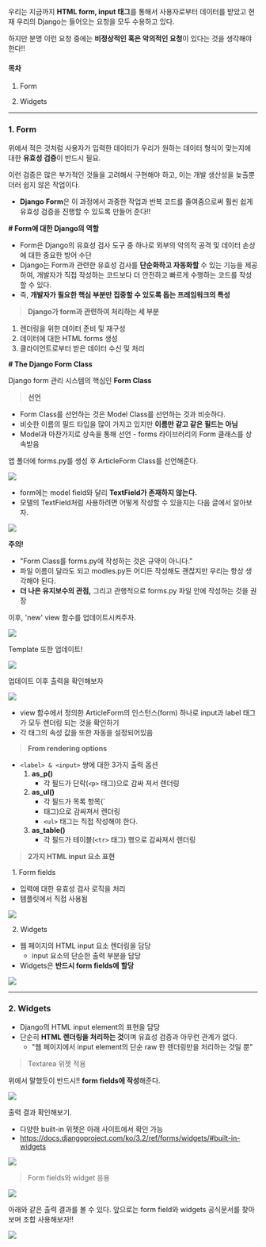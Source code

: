 우리는 지금까지 **HTML form, input 태그**를 통해서 사용자로부터 데이터를 받았고 현재 우리의 Django는 들어오는 요청을 모두 수용하고 있다.

하지만 분명 이런 요청 중에는 **비정상적인 혹은 악의적인 요청**이 있다는 것을 생각해야 한다!!

#### **목차**

1. Form

2. Widgets

---

### **1. Form**

위에서 적은 것처럼 사용자가 입력한 데이터가 우리가 원하는 데이터 형식이 맞는지에 대한 **유효성 검증**이 반드시 필요.

이런 검증은 많은 부가적인 것들을 고려해서 구현해야 하고, 이는 개발 생산성을 늦출뿐더러 쉽지 않은 작업이다.

-   **Django** **Form**은 이 과정에서 과중한 작업과 반복 코드를 줄여줌으로써 훨씬 쉽게 유효성 검증을 진행할 수 있도록 만들어 준다!!

**# Form에 대한 Django의 역할**

-   Form은 Django의 유효성 검사 도구 중 하나로 외부의 악의적 공격 및 데이터 손상에 대한 중요한 방어 수단
-   Django는 Form과 관련한 유효성 검사를 **단순화하고 자동화할** 수 있는 기능을 제공하여, 개발자가 직접 작성하는 코드보다 더 안전하고 빠르게 수행하는 코드를 작성할 수 있다.
-   즉, **개발자가 필요한 핵심 부분만 집중할 수 있도록 돕는 프레임워크의 특성**

> **Django가 form과 관련하여 처리하는 세 부분**

1.  렌더링을 위한 데이터 준비 및 재구성
2.  데이터에 대한 HTML forms 생성
3.  클라이언트로부터 받은 데이터 수신 및 처리

**# The Django Form Class**

Django form 관리 시스템의 핵심인 **Form Class**

> **선언**

-   Form Class를 선언하는 것은 Model Class를 선언하는 것과 비슷하다.
-   비슷한 이름의 필드 타입을 많이 가지고 있지만 **이름만 같고 같은 필드는 아님**
-   Model과 마찬가지로 상속을 통해 선언 - forms 라이브러리의 Form 클래스를 상속받음

앱 폴더에 forms.py를 생성 후 ArticleForm Class를 선언해준다.

![](https://blog.kakaocdn.net/dn/bIoWP6/btrLu7699BQ/Z2qBXsNDFlnrv0EBEAt4P1/img.png)

-   form에는 model field와 달리 **TextField가 존재하지 않는다.**
-   모델의 TextField처럼 사용하려면 어떻게 작성할 수 있을지는 다음 글에서 알아보자.

![](https://blog.kakaocdn.net/dn/ca0UOq/btrLvCMEcb2/lQkKZi9X8GbctEBoVmKqcK/img.png)

**주의!**

-   "Form Class를 forms.py에 작성하는 것은 규약이 아니다."
-   파일 이름이 달라도 되고 modles.py든 어디든 작성해도 괜찮지만 우리는 항상 생각해야 된다.
-   **더 나은 유지보수의 관점,** 그리고 관행적으로 forms.py 파일 안에 작성하는 것을 권장

이후, 'new' view 함수를 업데이트시켜주자.

![](https://blog.kakaocdn.net/dn/Ax9BQ/btrLuw0pKmy/vQAPr8SFkkbpQjANrblw6k/img.png)

Template 또한 업데이트!

![](https://blog.kakaocdn.net/dn/GckQ6/btrLuyKG5AX/DnmnvnSdZj1w9koAt1Jl71/img.png)

업데이트 이후 출력을 확인해보자

![](https://blog.kakaocdn.net/dn/UT0rc/btrLsrr5JaU/cfgK68HysD96BdF1IZtEo1/img.png)

-   view 함수에서 정의한 ArticleForm의 인스턴스(form) 하나로 input과 label 태그가 모두 렌더링 되는 것을 확인하기
-   각 태그의 속성 값을 또한 자동을 설정되어있음

> **From rendering options**

-   `<label> & <input>` 쌍에 대한 3가지 출력 옵션
    1.  **as_p()**
        -   각 필드가 단락(`<p>` 태그)으로 감싸 져서 렌더링
    2.  **as_ul()**
        -   각 필드가 목록 항목(`<li> 태그)으로 감싸져서 렌더링
        -   `<ul>` 태그는 직접 작성해야 한다.
    3.  **as_table()**
        -   각 필드가 테이블(`<tr>` 태그) 행으로 감싸져서 렌더링

> **2가지 HTML input 요소 표현**

  1. Form fields

-   입력에 대한 유효성 검사 로직을 처리
-   템플릿에서 직접 사용됨

![](https://blog.kakaocdn.net/dn/5T7s8/btrLwz3d64u/fA8FadfwApU6lUs5s0GhC1/img.png)

  2. Widgets

-   웹 페이지의 HTML input 요소 렌더링을 담당
    -   input 요소의 단순한 출력 부분을 담당
-   Widgets은 **반드시 form fields에** **할당**

![](https://blog.kakaocdn.net/dn/yddUf/btrLvKRq9jY/sjAQQ3yqVYaqmFQgUw3IEK/img.png)

---

### 2. Widgets

-   Django의 HTML input element의 표현을 담당
-   단순히 **HTML 렌더링을 처리하는 것**이며 유효성 검증과 아무런 관계가 없다.
    -   "웹 페이지에서 input element의 단순 raw 한 렌더링만을 처리하는 것일 뿐"

> Textarea 위젯 적용

위에서 말했듯이 반드시!! **form fields에 작성**해준다.

![](https://blog.kakaocdn.net/dn/cbOY37/btrLu2x2ksL/DpOq5ic1KQnfljWqZRPniK/img.png)

출력 결과 확인해보기.

-   다양한 built-in 위젯은 아래 사이트에서 확인 가능
-   https://docs.djangoproject.com/ko/3.2/ref/forms/widgets/#built-in-widgets

![](https://blog.kakaocdn.net/dn/cZ1ffh/btrLu1Tru4r/7JVeJQbATgowKseMFGKuPk/img.png)

> Form fields와 widget 응용

![](https://blog.kakaocdn.net/dn/bSDbGH/btrLr3LrBat/9KMD0BqNAlolkRd25eG1MK/img.png)

아래와 같은 출력 결과를 볼 수 있다. 앞으로는 form field와 widgets 공식문서를 찾아보며 조합 사용해보자!!

![](https://blog.kakaocdn.net/dn/dePfAw/btrLu1FSjTI/CumgfOglvqdKaoUKWvAUF0/img.png)
